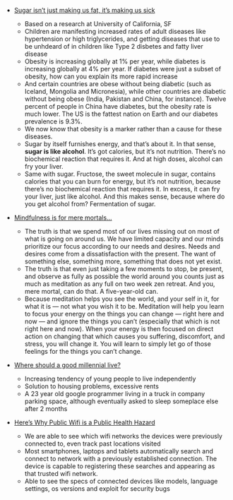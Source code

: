 
- [Sugar isn’t just making us fat, it’s making us sick](http://qz.com/535957/sugar-isnt-just-making-us-fat-its-making-us-sick/)
  - Based on a research at University of California, SF
  - Children are manifesting increased rates of adult diseases like hypertension or high triglycerides, and getting diseases that use to be unhdeard of in children like Type 2 disbetes and fatty liver disease
  - Obesity is increasing globally at 1% per year, while diabetes is increasing globally at 4% per year. If diabetes were just a subset of obesity, how can you explain its more rapid increase
  - And certain countries are obese without being diabetic (such as Iceland, Mongolia and Micronesia), while other countries are diabetic without being obese (India, Pakistan and China, for instance). Twelve percent of people in China have diabetes, but the obesity rate is much lower. The US is the fattest nation on Earth and our diabetes prevalence is 9.3%. 
  - We now know that obesity is a marker rather than a cause for these diseases. 
  - Sugar by itself furnishes energy, and that’s about it. In that sense, **sugar is like alcohol**. It’s got calories, but it’s not nutrition. There’s no biochemical reaction that requires it. And at high doses, alcohol can fry your liver. 
  - Same with sugar. Fructose, the sweet molecule in sugar, contains calories that you can burn for energy, but it’s not nutrition, because there’s no biochemical reaction that requires it. In excess, it can fry your liver, just like alcohol. And this makes sense, because where do you get alcohol from? Fermentation of sugar. 

- [Mindfulness is for mere mortals…](http://patrickrhone.com/2015/12/30/mindfulness-is-for-mere-mortals/)
  - The truth is that we spend most of our lives missing out on most of what is going on around us. We have limited capacity and our minds prioritize our focus according to our needs and desires. Needs and desires come from a dissatisfaction with the present. The want of something else, something more, something that does not yet exist. 
  - The truth is that even just taking a few moments to stop, be present, and observe as fully as possible the world around you counts just as much as meditation as any full on two week zen retreat. And you, mere mortal, can do that. A five-year-old can.
  - Because meditation helps you see the world, and your self in it, for what it is — not what you wish it to be. Meditation will help you learn to focus your energy on the things you can change — right here and now — and ignore the things you can’t (especially that which is not right here and now). When your energy is then focused on direct action on changing that which causes you suffering, discomfort, and stress, you will change it. You will learn to simply let go of those feelings for the things you can’t change. 

- [Where should a good millennial live?](http://fusion.net/story/236635/millennials-housing-crisis-tiny-homes/)
  - Increasing tendency of young people to live independently
  - Solution to housing problems, excessive rents
  - A 23 year old google programmer living in a truck in company parking space, although eventually asked to sleep someplace else after 2 months

- [Here’s Why Public Wifi is a Public Health Hazard](https://medium.com/matter/heres-why-public-wifi-is-a-public-health-hazard-dd5b8dcb55e6#.vmw3z2m5y)
  - We are able to see which wifi networks the devices were previously connected to, even track past locations visited
  - Most smartphones, laptops and tablets automatically search and connect to network with a previously established connection. The device is capable to registering these searches and appearing as that trusted wifi network.
  - Able to see the specs of connected devices like models, language settings, os versions and exploit for security bugs
